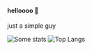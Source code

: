 #### helloooo 👋

just a simple guy

![Some stats](https://github-readme-stats.vercel.app/api?username=avvo-na&show_icons=true&theme=onedark)
![Top Langs](https://github-readme-stats.vercel.app/api/top-langs/?username=avvo-na&layout=compact)
